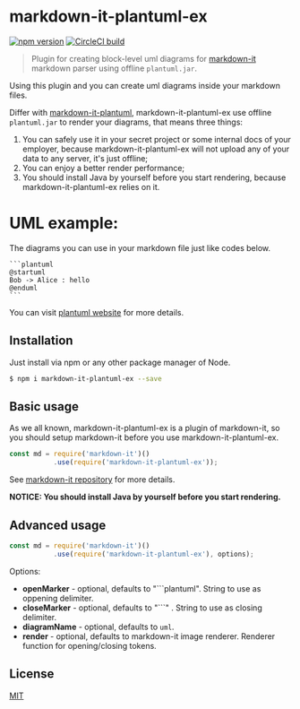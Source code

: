 # markdown-it-plantuml-ex

[![npm version](https://img.shields.io/npm/v/markdown-it-plantuml-ex.svg)](https://www.npmjs.com/package/markdown-it-plantuml-ex)
[![CircleCI build](https://img.shields.io/circleci/project/github/xhinliang/markdown-it-plantuml-ex.svg)](https://circleci.com/gh/xhinliang/markdown-it-plantuml/tree/master)

> Plugin for creating block-level uml diagrams for [markdown-it](https://github.com/markdown-it/markdown-it) markdown parser using offline `plantuml.jar`.

Using this plugin and you can create uml diagrams inside your markdown files. 

Differ with [markdown-it-plantuml](https://github.com/gmunguia/markdown-it-plantuml), markdown-it-plantuml-ex use offline `plantuml.jar` to render your diagrams, that means three things:
1. You can safely use it in your secret project or some internal docs of your employer, because markdown-it-plantuml-ex will not upload any of your data to any server, it's just offline;
2. You can enjoy a better render performance;
3. You should install Java by yourself before you start rendering, because markdown-it-plantuml-ex relies on it.

# UML example:

The diagrams you can use in your markdown file just like codes below.


    ```plantuml
    @startuml
    Bob -> Alice : hello
    @enduml
    ```

You can visit [plantuml website](https://plantuml.com) for more details.

## Installation

Just install via npm or any other package manager of Node.

```bash
$ npm i markdown-it-plantuml-ex --save
```

## Basic usage

As we all known, markdown-it-plantuml-ex is a plugin of markdown-it, so you should setup markdown-it before you use markdown-it-plantuml-ex.

```js
const md = require('markdown-it')()
           .use(require('markdown-it-plantuml-ex'));
```

See [markdown-it repository](https://github.com/markdown-it/markdown-it) for more details.

**NOTICE: You should install Java by yourself before you start rendering.**

## Advanced usage

```js
const md = require('markdown-it')()
           .use(require('markdown-it-plantuml-ex'), options);
```

Options:
  - __openMarker__ - optional, defaults to "```plantuml". String to use as oppening delimiter.
  - __closeMarker__ - optional, defaults to "```" . String to use as closing delimiter.
  - __diagramName__ - optional, defaults to `uml`.
  - __render__ - optional, defaults to markdown-it image renderer. Renderer function for opening/closing tokens.

## License

[MIT](https://github.com/xhinliang/markdown-it-plantuml-ex/blob/master/LICENSE)

